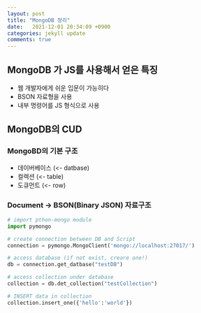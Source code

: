 ```yaml
---
layout: post
title: "MongoDB 정리"
date:   2021-12-01 20:34:09 +0900
categories: jekyll update
comments: true
---
```

## MongoDB 가 JS를 사용해서 얻은 특징

- 웹 개발자에게 쉬운 입문이 가능히다
- BSON 자료형을 사용
- 내부 명령어를 JS 형식으로 사용

## MongoDB의 CUD

### MongoBD의 기본 구조

- 데이버베이스 (<- datbase)
- 컬렉션 (<- table)
- 도큐먼트 (<- row)

### Document -> BSON(Binary JSON) 자료구조

```python
# import pthon-mongo module
import pymongo

# create connection between DB and Script
connection = pymongo.MongoClient('mongo://localhost:27017/')

# access database (if not exist, creare one!)
db = connection.get_datbase("testDB")

# access collection under database
collection = db.det_collection("testCollection")

# INSERT data in collection
collection.insert_one({'hello':'world'})
```